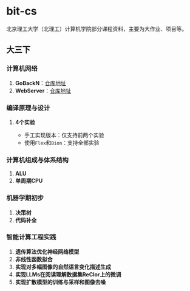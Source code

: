 # bit-cs
北京理工大学（北理工）计算机学院部分课程资料，主要为大作业、项目等。

## 大三下

### 计算机网络

1. **GoBackN**：[仓库地址](https://github.com/wyt8/go-back-n)
2. **WebServer**：[仓库地址](https://github.com/wyt8/web-server)

### 编译原理与设计

1. **4个实验**

   * 手工实现版本：仅支持前两个实验
   * 使用`Flex`和`Bion`：支持全部实验  

### 计算机组成与体系结构

1. **ALU**
2. **单周期CPU**

### 机器学期初步

1. **决策树**
2. **代码补全**

### 智能计算工程实践

1. **遗传算法优化神经网络模型**
2. **非线性函数拟合**
3. **实现对多幅图像的自然语言变化描述生成**
4. **实现LLMs在阅读理解数据集ReClor上的微调**
5. **实现扩散模型的训练与采样和图像去噪**
